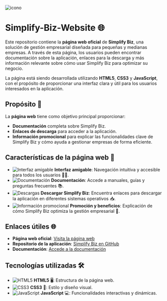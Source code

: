 ![icono](src/img/icon.ico)
# Simplify-Biz-Website 🌐

Este repositorio contiene la **página web oficial** de **Simplify Biz**, una solución de gestión empresarial diseñada para pequeñas y medianas empresas. A través de esta página, los usuarios pueden encontrar documentación sobre la aplicación, enlaces para la descarga y más información relevante sobre cómo usar Simplify Biz para optimizar su negocio.

La página está siendo desarrollada utilizando **HTML5**, **CSS3** y **JavaScript**, con el propósito de proporcionar una interfaz clara y útil para los usuarios interesados en la aplicación.

## Propósito 🎯

La **página web** tiene como objetivo principal proporcionar:
- **Documentación** completa sobre Simplify Biz.
- **Enlaces de descarga** para acceder a la aplicación.
- **Información promocional** para explicar las funcionalidades clave de Simplify Biz y cómo ayuda a gestionar empresas de forma eficiente.

## Características de la página web 📝

- ![Interfaz amigable](https://img.shields.io/badge/Navegación_Intuitiva-00BFFF?logo=react&logoColor=white) **Interfaz amigable**: Navegación intuitiva y accesible para todos los usuarios 👨‍💻.
- ![Documentación](https://img.shields.io/badge/Documentación_Completa-00BFFF?logo=book&logoColor=white) **Documentación**: Accede a manuales, guías y preguntas frecuentes 📚.
- ![Descargas](https://img.shields.io/badge/Enlace_de_descarga-00BFFF?logo=download&logoColor=white) **Descargar Simplify Biz**: Encuentra enlaces para descargar la aplicación en diferentes sistemas operativos 📥.
- ![Información promocional](https://img.shields.io/badge/Información_promocional-FF9800?logo=info&logoColor=white) **Promoción y beneficios**: Explicación de cómo Simplify Biz optimiza la gestión empresarial 🚀.

## Enlaces útiles 🌐

- **Página web oficial**: [Visita la página web](http://simplifybiz.com)
- **Repositorio de la aplicación**: [Simplify Biz en GitHub](https://github.com/tu_usuario/simplify-biz)
- **Documentación**: [Accede a la documentación](http://simplifybiz.com/Documentacion.html)

## Tecnologías utilizadas 🛠️

- ![HTML5](https://img.shields.io/badge/HTML5-E34F26?logo=html5&logoColor=white) **HTML5** 🖥️: Estructura de la página web.
- ![CSS3](https://img.shields.io/badge/CSS3-1572B6?logo=css3&logoColor=white) **CSS3** 🎨: Estilo y diseño visual.
- ![JavaScript](https://img.shields.io/badge/JavaScript-F7DF1E?logo=javascript&logoColor=black) **JavaScript** 💻: Funcionalidades interactivas y dinámicas.
